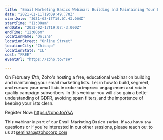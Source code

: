 ```yaml
---
title: "Email Marketing Basics Webinar: Building and Maintaining Your Lists"
date: "2021-01-11T19:09:49.770Z"
startDate: "2021-02-17T19:07:43.000Z"
startTime: "11:00am"
endDate: "2021-02-17T19:07:43.000Z"
endTime: "12:00pm"
locationName: "Online"
locationStreet: "Online Street"
locationCity: "Chicago"
locationState: "IL"
cost: "FREE"
eventUrl: "https://zoho.to/YsA"

---
```


On February 17th, Zoho's hosting a free, educational webinar on building and maintaining your email marketing lists. Learn how to build, segment, and nurture your email lists in order to improve engagement and retain quality campaign subscribers.  In this webinar you will also gain a better understanding of GDPR, avoiding spam filters, and the importance of keeping your lists clean. 

Register Now: 
https://zoho.to/YsA


This webinar is part of our Email Marketing Basics series. If you have any questions or if you're interested in our other sessions, please reach out to us at seminars@zohocorp.com

